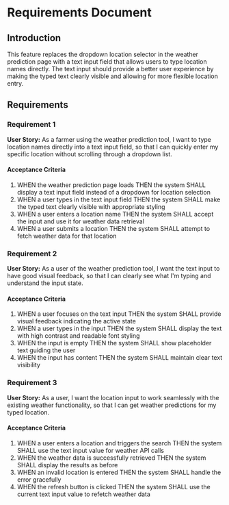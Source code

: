 # Requirements Document

## Introduction

This feature replaces the dropdown location selector in the weather prediction page with a text input field that allows users to type location names directly. The text input should provide a better user experience by making the typed text clearly visible and allowing for more flexible location entry.

## Requirements

### Requirement 1

**User Story:** As a farmer using the weather prediction tool, I want to type location names directly into a text input field, so that I can quickly enter my specific location without scrolling through a dropdown list.

#### Acceptance Criteria

1. WHEN the weather prediction page loads THEN the system SHALL display a text input field instead of a dropdown for location selection
2. WHEN a user types in the text input field THEN the system SHALL make the typed text clearly visible with appropriate styling
3. WHEN a user enters a location name THEN the system SHALL accept the input and use it for weather data retrieval
4. WHEN a user submits a location THEN the system SHALL attempt to fetch weather data for that location

### Requirement 2

**User Story:** As a user of the weather prediction tool, I want the text input to have good visual feedback, so that I can clearly see what I'm typing and understand the input state.

#### Acceptance Criteria

1. WHEN a user focuses on the text input THEN the system SHALL provide visual feedback indicating the active state
2. WHEN a user types in the input THEN the system SHALL display the text with high contrast and readable font styling
3. WHEN the input is empty THEN the system SHALL show placeholder text guiding the user
4. WHEN the input has content THEN the system SHALL maintain clear text visibility

### Requirement 3

**User Story:** As a user, I want the location input to work seamlessly with the existing weather functionality, so that I can get weather predictions for my typed location.

#### Acceptance Criteria

1. WHEN a user enters a location and triggers the search THEN the system SHALL use the text input value for weather API calls
2. WHEN the weather data is successfully retrieved THEN the system SHALL display the results as before
3. WHEN an invalid location is entered THEN the system SHALL handle the error gracefully
4. WHEN the refresh button is clicked THEN the system SHALL use the current text input value to refetch weather data